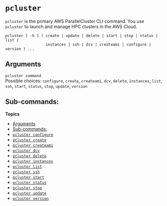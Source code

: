 # `pcluster`<a name="pcluster"></a>

`pcluster` is the primary AWS ParallelCluster CLI command\. You use `pcluster` to launch and manage HPC clusters in the AWS Cloud\.

```
pcluster [ -h ] ( create | update | delete | start | stop | status | list |
                  instances | ssh | dcv | createami | configure | version ) ...
```

## Arguments<a name="pcluster.arguments"></a>

`pcluster command`  
Possible choices: `configure`, `create`, `createami`, `dcv`, `delete`, `instances`, `list`, `ssh`, `start`, `status`, `stop`, `update`, `version`

## Sub\-commands:<a name="pcluster.subcommands"></a>

**Topics**
+ [Arguments](#pcluster.arguments)
+ [Sub\-commands:](#pcluster.subcommands)
+ [`pcluster configure`](pcluster.configure.md)
+ [`pcluster create`](pluster.create.md)
+ [`pcluster createami`](pcluster.createami.md)
+ [`pcluster dcv`](pcluster.dcv.md)
+ [`pcluster delete`](pcluster.delete.md)
+ [`pcluster instances`](pcluster.instances.md)
+ [`pcluster list`](pcluster.list.md)
+ [`pcluster ssh`](pcluster.ssh.md)
+ [`pcluster start`](pcluster.start.md)
+ [`pcluster status`](pcluster.status.md)
+ [`pcluster stop`](pcluster.stop.md)
+ [`pcluster update`](pcluster.update.md)
+ [`pcluster version`](pcluster.version.md)